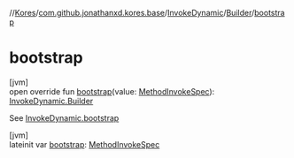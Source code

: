 //[Kores](../../../../index.md)/[com.github.jonathanxd.kores.base](../../index.md)/[InvokeDynamic](../index.md)/[Builder](index.md)/[bootstrap](bootstrap.md)

# bootstrap

[jvm]\
open override fun [bootstrap](bootstrap.md)(value: [MethodInvokeSpec](../../../com.github.jonathanxd.kores.common/-method-invoke-spec/index.md)): [InvokeDynamic.Builder](index.md)

See [InvokeDynamic.bootstrap](../bootstrap.md)

[jvm]\
lateinit var [bootstrap](bootstrap.md): [MethodInvokeSpec](../../../com.github.jonathanxd.kores.common/-method-invoke-spec/index.md)
